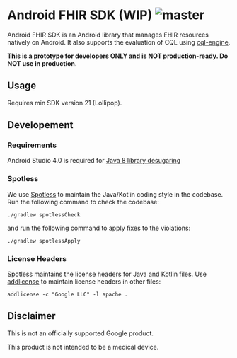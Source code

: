 # Android FHIR SDK (WIP) ![master](https://github.com/google/android-fhir/workflows/CI/badge.svg?branch=master)

Android FHIR SDK is an Android library that manages FHIR resources natively on Android. It also
supports the evaluation of CQL using [cql-engine](https://github.com/DBCG/cql_engine).

**This is a prototype for developers ONLY and is NOT production-ready. Do NOT use in production.**

## Usage

Requires min SDK version 21 (Lollipop).

## Developement

### Requirements

Android Studio 4.0 is required for [Java 8 library desugaring](https://developer.android.com/studio/preview/features#j8-desugar)

### Spotless

We use [Spotless](https://github.com/diffplug/spotless/tree/master/plugin-gradle) to maintain the
Java/Kotlin coding style in the codebase. Run the following command to check the codebase:

```
./gradlew spotlessCheck
```

and run the following command to apply fixes to the violations:

```
./gradlew spotlessApply
```

### License Headers

Spotless maintains the license headers for Java and Kotlin files. Use
[addlicense](https://github.com/google/addlicense) to maintain license headers in other files:

```
addlicense -c "Google LLC" -l apache .
```

## Disclaimer

This is not an officially supported Google product.

This product is not intended to be a medical device.

